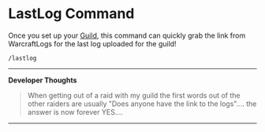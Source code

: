 # LastLog Command

Once you set up your [Guild](../../configuration/guild.md), this command can quickly grab the link from WarcraftLogs for the last log uploaded for the guild!

`/lastlog`

***
**Developer Thoughts**
>When getting out of a raid with my guild the first words out of the other raiders are usually "Does anyone have the link to the logs".... the answer is now forever YES....
***
